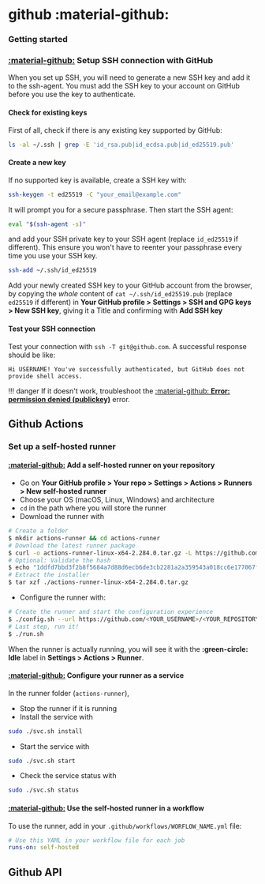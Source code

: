 # github :material-github:

### Getting started 

### [:material-github:]((https://docs.github.com/en/authentication/connecting-to-github-with-ssh)) Setup SSH connection with GitHub

When you set up SSH, you will need to generate a new SSH key and add it to the ssh-agent. You must add the SSH key to your account on GitHub before you use the key to authenticate.

#### Check for existing keys

First of all, check if there is any existing key supported by GitHub:
```bash
ls -al ~/.ssh | grep -E 'id_rsa.pub|id_ecdsa.pub|id_ed25519.pub' 
```

#### Create a new key

If no supported key is available, create a SSH key with:
```bash
ssh-keygen -t ed25519 -C "your_email@example.com"
```
It will prompt you for a secure passphrase. Then start the SSH agent:
```bash
eval "$(ssh-agent -s)"
```
and add your SSH private key to your SSH agent (replace `id_ed25519` if different). This ensure you won't have to reenter your passphrase every time you use your SSH key.
```bash
ssh-add ~/.ssh/id_ed25519
```
Add your newly created SSH key to your GitHub account from the browser, by copying the _whole_ content of `cat ~/.ssh/id_ed25519.pub` (replace `ed25519` if different) in **Your GitHub profile > Settings > SSH and GPG keys > New SSH key**, giving it a Title and confirming with **Add SSH key**

#### Test your SSH connection

Test your connection with `ssh -T git@github.com`. A successful response should be like:
```
Hi USERNAME! You've successfully authenticated, but GitHub does not provide shell access.
```

!!! danger
    If it doesn't work, troubleshoot the [:material-github: **Error: permission denied (publickey)**](https://docs.github.com/en/authentication/troubleshooting-ssh/error-permission-denied-publickey) error.

## Github Actions

### Set up a self-hosted runner

#### [:material-github:](https://docs.github.com/en/actions/hosting-your-own-runners/adding-self-hosted-runners) Add a self-hosted runner on your repository

* Go on **Your GitHub profile > Your repo > Settings > Actions > Runners > New self-hosted runner**
* Choose your OS (macOS, Linux, Windows) and architecture
* `cd` in the path where you will store the runner
* Download the runner with
```bash
# Create a folder
$ mkdir actions-runner && cd actions-runner
# Download the latest runner package
$ curl -o actions-runner-linux-x64-2.284.0.tar.gz -L https://github.com/actions/runner/releases/download/v2.284.0/actions-runner-linux-x64-2.284.0.tar.gz
# Optional: Validate the hash
$ echo "1ddfd7bbd3f2b8f5684a7d88d6ecb6de3cb2281a2a359543a018cc6e177067fc  actions-runner-linux-x64-2.284.0.tar.gz" | shasum -a 256 -c
# Extract the installer
$ tar xzf ./actions-runner-linux-x64-2.284.0.tar.gz
```
* Configure the runner with:
```bash
# Create the runner and start the configuration experience
$ ./config.sh --url https://github.com/<YOUR_USERNAME>/<YOUR_REPOSITORY> --token <YOUR_TOKEN>
# Last step, run it!
$ ./run.sh
```
When the runner is actually running, you will see it with the **:green-circle: Idle** label in **Settings > Actions > Runner**.

#### [:material-github:]() Configure your runner as a service

In the runner folder (`actions-runner`), 

* Stop the runner if it is running
* Install the service with
```bash
sudo ./svc.sh install
```
* Start the service with
```bash
sudo ./svc.sh start
```
* Check the service status with
```bash
sudo ./svc.sh status
```

#### [:material-github:](https://docs.github.com/en/actions/hosting-your-own-runners/using-self-hosted-runners-in-a-workflow) Use the self-hosted runner in a workflow

To use the runner, add in your `.github/workflows/WORFLOW_NAME.yml` file:
```yaml
# Use this YAML in your workflow file for each job
runs-on: self-hosted
```



## Github API
